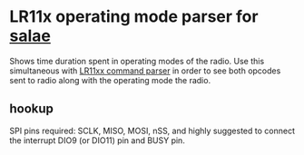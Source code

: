 
  # LR11x operating mode parser for [salae](https://www.saleae.com)
Shows time duration spent in operating modes of the radio. 
Use this simultaneous with [LR11xx command parser](https://github.com/dudmuck/saleae_lr11xx) in order to see both opcodes sent to radio along with the operating mode the radio.
  
## hookup
SPI pins required: SCLK, MISO, MOSI, nSS, and highly suggested to connect the interrupt DIO9 (or DIO11) pin and BUSY pin.
